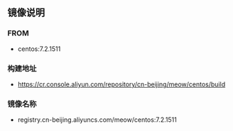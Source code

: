 ## 镜像说明

### FROM 

- centos:7.2.1511

### 构建地址

- https://cr.console.aliyun.com/repository/cn-beijing/meow/centos/build

### 镜像名称

- registry.cn-beijing.aliyuncs.com/meow/centos:7.2.1511
